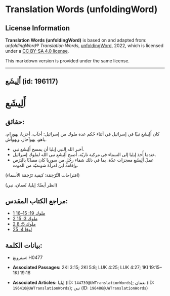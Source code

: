 # Translation Words (unfoldingWord)

## License Information

**Translation Words (unfoldingWord)** is based on and adapted from: _unfoldingWord® Translation Words_, [unfoldingWord](https://unfoldingword.org/utw), 2022, which is licensed under a [CC BY-SA 4.0 license](https://creativecommons.org/licenses/by-sa/4.0/legalcode.en).

This markdown version is provided under the same license.



--------------------------------

## أَلِيشَع (id: 196117)

أَلِيشَع
========

حقائق:
------

كان أَلِيشَعَ نبيًا في إسرائيل في أثناء حُكم عدة ملوك من إسرائيل: أخآب، أخزيا، يهورام، ياهو، يهوآحاز، ويهوآش.

* أخبر الله النبي إيليا أن يمسح أَلِيشَع نبي.
* عندما أُخذ إيليا إلى السماء في مركبة ناريّة، أصبح أَلِيشَع نبي الله لملوك إسرائيل.
* عملَ أَلِيشَع معجزات عدّة، بما في ذلك شفاء رجُلٍ من سوريا كان مصابًا بالبَرَص وإقامة ابن امرأة شونميّة من الموت.

(اقتراحات التَّرْجَمَة: كيفية تَرْجَمَة الأسماء)

(انظر أيضًا: إيليا، نُعمان، نبي)

مراجع الكتاب المقدس:
--------------------

* [1 ملوك 19: 15–16](https://ref.ly/1Kgs19:15-1Kgs19:16)
* [2 ملوك 3: 15](https://ref.ly/2Kgs3:15)
* [2 ملوك 5: 8](https://ref.ly/2Kgs5:8)
* [لوقا 4: 25](https://ref.ly/Luke4:25)

بيانات الكلمة:
--------------

* سترونغ: H0477

* **Associated Passages:** 2KI 3:15; 2KI 5:8; LUK 4:25; LUK 4:27; 1KI 19:15–1KI 19:16
* **Associated Articles:** إيليا (ID: `144739@UWTranslationWords`); نعمان (ID: `196410@UWTranslationWords`); نبي (ID: `196486@UWTranslationWords`)


